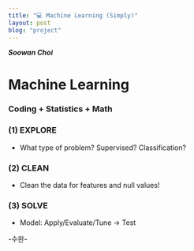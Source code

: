```yaml
---
title: "💻 Machine Learning (Simply)"
layout: post
blog: "project"
---  
```

**_Soowan Choi_**
# Machine Learning 

### Coding + Statistics + Math 

### (1) EXPLORE
- What type of problem? Supervised? Classification?   

### (2) CLEAN
- Clean the data for features and null values!    

### (3) SOLVE
- Model: Apply/Evaluate/Tune -> Test

-수완-

